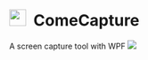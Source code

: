 <h1><img src="https://github.com/SeaSharpGit/ComeCapture/raw/master/ComeCapture/Resources/cut.ico" width="30" height="30"/>&nbsp;&nbsp;ComeCapture</h1>
A screen capture tool with WPF
<img src="https://github.com/SeaSharpGit/ComeCapture/raw/master/ComeCapture/Resources/showyou.png"/>
